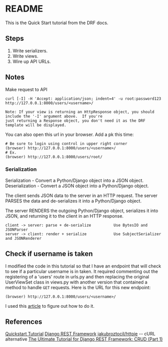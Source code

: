 # README

This is the Quick Start tutorial from the DRF docs.

## Steps

1. Write serializers.
2. Write views.
3. Wire up API URLs.

## Notes

Make request to API

    curl [-I] -H 'Accept: application/json; indent=4' -u root:password123 http://127.0.0.1:8000/users/<username>/

    Note: If your view is returning an HttpResponse object, you should include the '-I' argument above.  If you're
    just returning a Response object, you don't need it as the DRF template will be displayed.

You can also open this url in your browser.  Add a pk this time:

    # Be sure to login using control in upper right corner
    (browser) http://127.0.0.1:8000/users/<username>/
    # Ex.
    (browser) http://127.0.0.1:8000/users/root/

### Serialization

Serialization - Convert a Python/Django object into a JSON object.
Deserialization - Convert a JSON object into a Python/Django object.

The client sends JSON data to the server in an HTTP request. The server PARSES the data and de-serializes it into a Python/Django object.

The server RENDERS the outgoing Python/Django object, serializes it into JSON, and returning it to the client in an HTTP response.

    client -> server: parse + de-serialize          Use BytesIO and JSONParser
    server -> client: render + serialize            Use SubjectSerializer and JSONRenderer

## Check if username is taken

I modified the code in this tutorial so that I have an endpoint that will check to see if a particular username is in taken.  It required commenting out the registering of a 'users' route in urls.py and then replacing the original UserViewSet class in views.py with another version that contained a method to handle ```GET``` requests.  Here is the URL for this new endpoint:

    (browser) http://127.0.0.1:8000/users/<username>/

I used this [article](t.ly/fOu3) to figure out how to do it.

## References

[Quickstart Tutorial](https://www.django-rest-framework.org/tutorial/quickstart/#quickstart)
[Django REST Framework](https://www.django-rest-framework.org/)
[jakubroztocil/httpie](https://github.com/jakubroztocil/httpie) -- cURL alternative
[The Ultimate Tutorial for Django REST Framework: CRUD (Part 1)](https://sunscrapers.com/blog/ultimate-tutorial-django-rest-framework-part-1/)